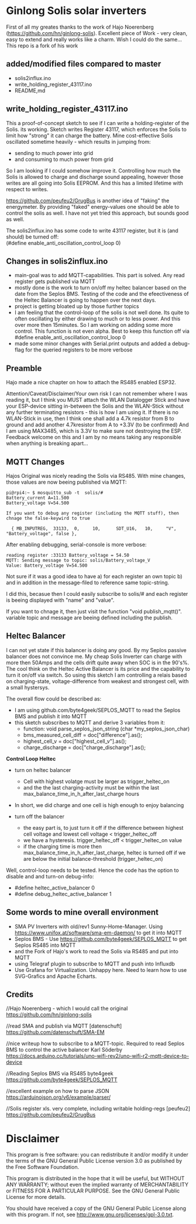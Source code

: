 # Ginlong Solis solar inverters

First of all my greates thanks to the work of Hajo Noerenberg (https://github.com/hn/ginlong-solis).
Excellent piece of Work - very clean, easy to extend and really works like a charm. Wish I could do the same...
This repo is a fork of his work

## added/modified files compared to master
- solis2influx.ino
- write_holding_register_43117.ino
- README,md


## write_holding_register_43117.ino
This a proof-of-concept sketch to see if I can write a holding-register of the Solis.
its working.
Sketch writes Register 43117, which enforces the Solis to limit how "strong" it can charge the battery.
Mine cost-effective Solis oscillated sometime heavily - which results in jumping from:
- sending to much power into grid
- and consuming to much power from grid

So I am looking if I could somehow improve it. Controlling how much the Solis is allowed to charge and discharge sound appealing, however those writes are all going into Solis EEPROM. And this has a limited lifetime with respect to writes.

https://github.com/peufeu2/GrugBus is another idea of "faking" the energymeter. By providing "faked" energy-values one should be able to control the solis as well. I have not yet tried this approach, but sounds good as well.

The solis2influx.ino has some code to write 43117 register, but it is (and should) be turned off:  
(#define enable_anti_oscillation_control_loop 0)


## Changes in solis2influx.ino
- main-goal was to add MQTT-capabilities. This part is solved. Any read register gets published via MQTT
- mostly done is the work to turn on/off my heltec balancer based on the date from the Seplos BMS. Testing of the code and the efeectiveness of the Heltec Balancer is going to happen over the next days.  
- project is getting bloated up by those further topics
- I am feeling that the control-loop of the solis is not well done. Its quite to often oscillating by either drawing to much or to less power. And this over more then 15minutes. So I am working on adding some more control. This function is not even alpha. Best to keep this function off via #define enable_anti_oscillation_control_loop 0
- made some minor changes with Serial.print outputs and added a debug-flag for the queried registers to be more verbose

## Preamble
Hajo made a nice chapter on how to attach the RS485 enabled ESP32. 

Attention/Caveat/Disclaimer/Your own risk
I can not remember where I was reading it, but I think you MUST attach the WLAN Datalogger Stick and have your ESP-device sitting in-between the Solis and the WLAN-Stick without any further terminating resistors - this is how I am using it.
If there is no WLAN-Stick in use, then I think one shall add a 4.7k resistor from B to ground and add another 4.7kresistor from A to +3.3V (to be confirmed)
And I am using MAX3485, which is 3.3V to make sure not destroying the ESP. Feedback welcome on this and I am by no means taking any responsible when anything is breaking apart...

## MQTT Changes
Hajos Original was nicely reading the Solis via RS485. With mine changes, those values are now beeing published via MQTT:

```
pi@rpi4:~ $ mosquitto_sub -t  solis/#
Battery_current A=11.500
Battery_voltage V=54.500

If you want to debug any register (including the MQTT stuff), then chnage the false-keywird to true

  { MB_INPUTREG,  33133,  0,     10,      SDT_U16,   10,     "V",  "Battery_voltage", false },
```

After enabling debugging, serial-console is more verbose:
  
```
reading register :33133 Battery_voltage = 54.50
MQTT: Sending message to topic: solis/Battery_voltage_V
Value: Battery_voltage V=54.500
```

Not sure if it was a good idea to have 
a) for each register an own topic
b) and in addition in the message-filed to reference same topic-string.

I did this, becasue then I could easily subscribe to solis/# and each register is beeing displayed with "name" and "value".

If you want to chnage it, then just visit the function "void publish_mqtt()". variable topic and message are beeing defined including the publish.

## Heltec Balancer
I can not yet state if this balancer is doing any good. By my Seplos passive balancer does not convince me. My cheap Solis Inverter can charge with more then 50Amps and the cells drift quite away when SOC is in the 90's%.
The cool think on the Heltec Active Balancer is its price and the capability to turn it on/off via switch.
So using this sketch I am controlling a relais based on charging-state, voltage-difference from weakest and strongest cell, with a small hystersys.

The overall flow could be described as:
- I am using github.com/byte4geek/SEPLOS_MQTT to read the Seplos BMS and publish it into MQTT
- this sketch subscribes to MQTT and derive 3 variables from it:
    - function: void parse_seplos_json_string (char *my_seplos_json_char)
    - bms_measured_cell_diff = doc["difference"].as<float>();
    - highest_cell_v = doc["highest_cell_v"].as<float>();
    - charge_discharge = doc["charge_discharge"].as<float>();
  
**Control Loop Heltec**
- turn on heltec balancer
   - Cell with highest volatge must be larger as trigger_heltec_on
   - and the the last charging-activity must be within the last max_balance_time_in_h_after_last_charge hours
- In short, we did charge and one cell is high enough to enjoy balancing
  
- turn off the balancer
  - the easy part is, to just turn it off if the difference between highest cell voltage and lowest cell voltage < trigger_heltec_off
  - we have a hysteresis. trigger_heltec_off < trigger_heltec_on value
  - if the charging time is more then max_balance_time_in_h_after_last_charge, heltec is turned off if we are below the initial balance-threshold (trigger_heltec_on)
  
Well, control-loop needs to be tested. Hence the code has the option to disable and and turn-on debug-info:
- #define heltec_active_balancer 0 
- #define debug_heltec_active_balancer 1
                                                                                                                                     
                                                                                                                                     

## Some words to mine overall environment
- SMA PV Inverters with old/rev1 Sunny-Home-Manager. Using  https://www.unifox.at/software/sma-em-daemon/ to get it into MQTT
- Seplos BMS - Use https://github.com/byte4geek/SEPLOS_MQTT to get Seplos RS485 into MQTT
- and the Fork of Hajo's work to read the Solis via RS485 and put into MQTT
- using Telegraf plugin to subscribe to MQTT and push into Influxdb
- Use Grafana for Virtualization. Unhappy here. Need to learn how to use SVG-Grafics and Apache Echarts.

## Credits

//Hajo Noerenberg - which I would call the original
https://github.com/hn/ginlong-solis

//read SMA and publish via MQTT
[datenschuft] https://github.com/datenschuft/SMA-EM 
 
//nice writeup how to subscribe to a MQTT-topic. Required to read Seplos BMS to control the active balancer
Karl Söderby https://docs.arduino.cc/tutorials/uno-wifi-rev2/uno-wifi-r2-mqtt-device-to-device

//Reading Seplos BMS via RS485
byte4geek https://github.com/byte4geek/SEPLOS_MQTT

//excellent example on how to parse JSON
https://arduinojson.org/v6/example/parser/

//Solis register xls. very complete, including writable holding-regs
[peufeu2] https://github.com/peufeu2/GrugBus

# Disclaimer
 This program is free software: you can redistribute it and/or modify
   it under the terms of the GNU General Public License version 3.0 as
   published by the Free Software Foundation.

   This program is distributed in the hope that it will be useful,
   but WITHOUT ANY WARRANTY; without even the implied warranty of
   MERCHANTABILITY or FITNESS FOR A PARTICULAR PURPOSE.  See the
   GNU General Public License for more details.

   You should have received a copy of the GNU General Public License along
   with this program. If not, see <http://www.gnu.org/licenses/gpl-3.0.txt>.

